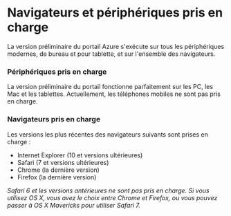 <properties linkid="" urlDisplayName="" pageTitle="Supported browsers and devices" metaKeywords="" description="" metaCanonical="" services="" documentationCenter="" title="Supported browsers and devices" authors="Justin Beckwith" solutions="" writer="" manager="" editor="" />

Navigateurs et périphériques pris en charge
===========================================

La version préliminaire du portail Azure s'exécute sur tous les périphériques modernes, de bureau et pour tablette, et sur l'ensemble des navigateurs.

### Périphériques pris en charge

La version préliminaire du portail fonctionne parfaitement sur les PC, les Mac et les tablettes. Actuellement, les téléphones mobiles ne sont pas pris en charge.

### Navigateurs pris en charge

Les versions les plus récentes des navigateurs suivants sont prises en charge :

-   Internet Explorer (10 et versions ultérieures)
-   Safari (7 et versions ultérieures)
-   Chrome (la dernière version)
-   Firefox (la dernière version)

*Safari 6 et les versions antérieures ne sont pas pris en charge. Si vous utilisez OS X, vous avez le choix entre Chrome et Firefox, ou vous pouvez passer à OS X Mavericks pour utiliser Safari 7.*

